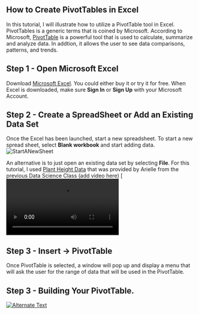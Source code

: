 ## How to Create PivotTables in Excel

In this tutorial, I will illustrate how to utilize a PivotTable tool in Excel. PivotTables is a generic terms that is coined by Microsoft. According to Microsoft, [PivotTable](https://support.microsoft.com/en-us/office/create-a-pivottable-to-analyze-worksheet-data-a9a84538-bfe9-40a9-a8e9-f99134456576) is a powerful tool that is used to calculate, summarize and analyze data. In addtion, it allows the user to see data comparisons, patterns, and trends.


## Step 1 - Open Microsoft Excel
Download [Microsoft Excel](https://www.microsoft.com/en-us/microsoft-365/excel). You could either buy it or try it for free. When Excel is downloaded, make sure **Sign In** or **Sign Up** with your Microsoft Account. 


## Step 2 - Create a SpreadSheet or Add an Existing Data Set
Once the Excel has been launched, start a new spreadsheet. To start a new spread sheet, select **Blank workbook** and start adding data.
![StartANewSheet](https://user-images.githubusercontent.com/93753370/150057790-bdb1c6bc-3629-46d9-bdfd-dac51ded606b.png)

An alternative is to just open an existing data set by selecting **File**. For this tutorial, I used [Plant Height Data](https://github.com/mlmarteja/Excel-Homework/blob/91b422a0b3023786847a292e1e368ff3746410d2/Plant%20Height%20Data%20-%20Data.csv) that was provided by Arielle from the previous Data Science Class
   (add video here)
[![Alternate Text](https://user-images.githubusercontent.com/93753370/150376768-3db48c42-bcfb-4914-a01d-cefd17acf407.mp4)


## Step 3 - Insert -> PivotTable
Once PivotTable is selected, a window will pop up and display a menu that will ask the user for the range of data that will be used in the PivotTable.


## Step 3 - Building Your PivotTable.

[![Alternate Text]({https://user-images.githubusercontent.com/93753370/150377466-c20a4a7b-e776-43f2-a708-d04981942d56.jpg})]({https://user-images.githubusercontent.com/93753370/150376768-3db48c42-bcfb-4914-a01d-cefd17acf407.mp4} "Open New Chat")
